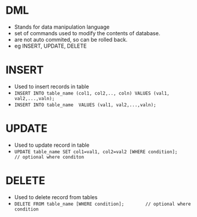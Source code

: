 # DML 
- Stands for data manipulation language
- set of commands used to modify the contents of database.
- are not auto commited, so can be rolled back.
- eg  INSERT, UPDATE, DELETE
	
# INSERT 
- Used to insert records in table
- `INSERT INTO table_name (col1, col2,.., coln) VALUES (val1, val2,...,valn);`
- `INSERT INTO table_name  VALUES (val1, val2,...,valn);`

# UPDATE 
- Used to update record in table
- `UPDATE table_name SET col1=val1, col2=val2 [WHERE condition];		// optional where conditon`
# DELETE 
- Used to delete record from tables
- `DELETE FROM table_name [WHERE condition];		// optional where condition`